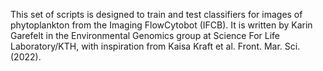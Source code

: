 This set of scripts is designed to train and test classifiers for images of phytoplankton from the Imaging FlowCytobot (IFCB). It is written by Karin Garefelt in the Environmental Genomics group at Science For Life Laboratory/KTH, with inspiration from Kaisa Kraft et al. Front. Mar. Sci. (2022).
